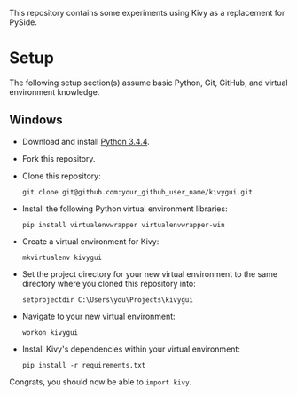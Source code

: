 This repository contains some experiments using Kivy as a replacement for PySide.

# Setup
The following setup section(s) assume basic Python, Git, GitHub, and virtual environment knowledge.

## Windows
* Download and install [Python 3.4.4](https://www.python.org/downloads/release/python-344/).

* Fork this repository.

* Clone this repository:

  `git clone git@github.com:your_github_user_name/kivygui.git`
  
* Install the following Python virtual environment libraries:

  `pip install virtualenvwrapper virtualenvwrapper-win`

* Create a virtual environment for Kivy:

  `mkvirtualenv kivygui`
  
* Set the project directory for your new virtual environment to the same directory where you cloned this repository into:

  `setprojectdir C:\Users\you\Projects\kivygui`
  
* Navigate to your new virtual environment:

  `workon kivygui`
  
* Install Kivy's dependencies within your virtual environment:

  `pip install -r requirements.txt`
  
Congrats, you should now be able to `import kivy`.
